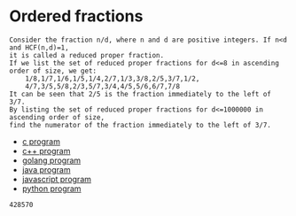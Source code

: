 # Ordered fractions

```
Consider the fraction n/d, where n and d are positive integers. If n<d and HCF(n,d)=1,
it is called a reduced proper fraction.
If we list the set of reduced proper fractions for d<=8 in ascending order of size, we get:
    1/8,1/7,1/6,1/5,1/4,2/7,1/3,3/8,2/5,3/7,1/2,
    4/7,3/5,5/8,2/3,5/7,3/4,4/5,5/6,6/7,7/8
It can be seen that 2/5 is the fraction immediately to the left of 3/7.
By listing the set of reduced proper fractions for d<=1000000 in ascending order of size,
find the numerator of the fraction immediately to the left of 3/7.
```

* [c program](Problem071.c)
* [c++ program](Problem071.cpp)
* [golang program](Problem071.go)
* [java program](Problem071.java)
* [javascript program](Problem071.js)
* [python program](Problem071.py)

```
428570
```
